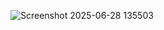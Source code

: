 ![Screenshot 2025-06-28 135503](https://github.com/user-attachments/assets/69256a88-b40f-4030-ac95-570cb13d9f9c)


